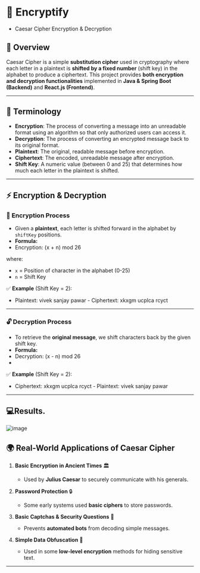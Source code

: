 # 🔐 Encryptify

- Caesar Cipher Encryption & Decryption

## 📌 Overview
Caesar Cipher is a simple **substitution cipher** used in cryptography where each letter in a plaintext is **shifted by a fixed number** (shift key) in the alphabet to produce a ciphertext. This project provides **both encryption and decryption functionalities** implemented in **Java & Spring Boot (Backend)** and **React.js (Frontend)**.

---

## 📖 Terminology

- **Encryption**: The process of converting a message into an unreadable format using an algorithm so that only authorized users can access it.
- **Decryption**: The process of converting an encrypted message back to its original format.
- **Plaintext**: The original, readable message before encryption.
- **Ciphertext**: The encoded, unreadable message after encryption.
- **Shift Key**: A numeric value (between 0 and 25) that determines how much each letter in the plaintext is shifted.
  
---

## ⚡ Encryption & Decryption

### **🔑 Encryption Process**
- Given a **plaintext**, each letter is shifted forward in the alphabet by `shiftKey` positions.
- **Formula:**
-  Encryption: (x + n) mod 26

where:
- `x` = Position of character in the alphabet (0-25)
- `n` = Shift Key

✅ **Example** (Shift Key = 2):  

- Plaintext: vivek sanjay pawar - Ciphertext: xkxgm ucplca rcyct


---

### **🔓 Decryption Process**
- To retrieve the **original message**, we shift characters back by the given shift key.
- **Formula:**  
- Decryption: (x - n) mod 26
- 
 ✅ **Example** (Shift Key = 2):  

- Ciphertext: xkxgm ucplca rcyct - Plaintext: vivek sanjay pawar


---
## 💻Results.

![image](https://github.com/user-attachments/assets/7077894b-bbb9-4572-8c9a-3a7fb315ff81)

## 🌍 Real-World Applications of Caesar Cipher

1. **Basic Encryption in Ancient Times** 🏛️  
   - Used by **Julius Caesar** to securely communicate with his generals.

2. **Password Protection** 🔒  
   - Some early systems used **basic ciphers** to store passwords.

3. **Basic Captchas & Security Questions** 🤖  
   - Prevents **automated bots** from decoding simple messages.

4. **Simple Data Obfuscation** 🔏  
   - Used in some **low-level encryption** methods for hiding sensitive text.

---
